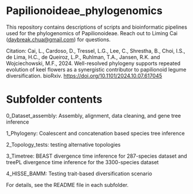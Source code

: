 # Papilionoideae_phylogenomics

This repository contains descriptions of scripts and bioinformatic pipelines used for the phylogenomics of Papilionoideae. Reach out to Liming Cai (daybreak.chua@gmail.com) for questions. 

Citation: Cai, L., Cardoso, D., Tressel, L.G., Lee, C., Shrestha, B., Choi, I.S., de Lima, H.C., de Queiroz, L.P., Ruhlman, T.A., Jansen, R.K. and Wojciechowski, M.F., 2024. Well-resolved phylogeny supports repeated evolution of keel flowers as a synergistic contributor to papilionoid legume diversification. bioRxiv. https://doi.org/10.1101/2024.10.07.617045

# Subfolder contents

0_Dataset_assembly: Assembly, alignment, data cleaning, and gene tree inference

1_Phylogeny: Coalescent and concatenation based species tree inference

2_Topology_tests: testing alternative topologies

3_Timetree: BEAST divergence time inference for 287-species dataset and treePL divergence time inference for the 3300-species dataset

4_HISSE_BAMM: Testing trait-based diversification scenario

For details, see the README file in each subfolder.
